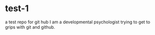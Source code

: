 # test-1
a test repo for git hub
I am a developmental psychologist trying to get to grips with git and github.
